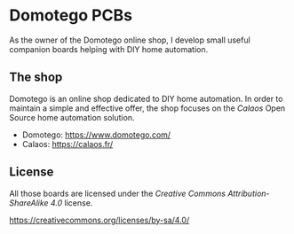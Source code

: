 Domotego PCBs
=============

As the owner of the Domotego online shop, I develop small useful companion
boards helping with DIY home automation.

The shop
--------

Domotego is an online shop dedicated to DIY home automation.
In order to maintain a simple and effective offer, the shop focuses on the
_Calaos_ Open Source home automation solution.

* Domotego: https://www.domotego.com/
* Calaos: https://calaos.fr/

License
-------

All those boards are licensed under the _Creative Commons
Attribution-ShareAlike 4.0_ license.

https://creativecommons.org/licenses/by-sa/4.0/
